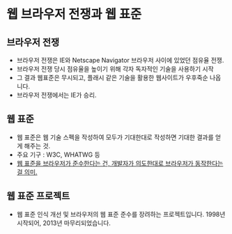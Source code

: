 # 웹 브라우저 전쟁과 웹 표준

## 브라우저 전쟁
- 브라우저 전쟁은 IE와 Netscape Navigator 브라우저 사이에 있었던 점유율 전쟁.
- 브라우저 전쟁 당시 점유율을 높이기 위해 각자 독자적인 기술을 사용하기 시작
- 그 결과 웹표준은 무시되고, 플래시 같은 기술을 활용한 웹사이트가 우후죽순 나옵니다.
- 브라우저 전쟁에서는 IE가 승리.

## 웹 표준
- 웹 표준은 웹 기술 스펙을 작성하여 모두가 기대한대로 작성하면 기대한 결과를 얻게 해주는 것.
- 주요 기구 :  W3C, WHATWG 등
- <u>웹 표준을 브라우저가 준수한다는 건, 개발자가 의도한대로 브라우저가 동작한다는 걸 의미.</u>

## 웹 표준 프로젝트
- 웹 표준 인식 개선 및 브라우저의 웹 표준 준수를 장려하는 프로젝트입니다.
1998년 시작되어, 2013년 마무리되었습니다.